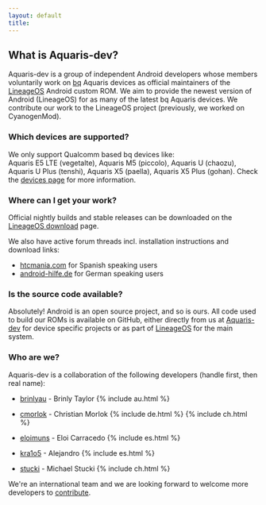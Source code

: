 ```yaml
---
layout: default
title:
---
```


## What is Aquaris-dev?

Aquaris-dev is a group of independent Android developers whose members voluntarily work on [bq](https://www.bq.com/) Aquaris devices as official maintainers of the [LineageOS](http://lineageos.org/) Android <nobr>custom ROM</nobr>. We aim to provide the newest version of Android (LineageOS) for as many of the latest bq Aquaris devices. We contribute our work to the LineageOS project (previously, we worked on CyanogenMod).

### Which devices are supported?

We only support Qualcomm based bq devices like: <nobr>Aquaris E5 LTE (vegetalte)</nobr>, <nobr>Aquaris M5 (piccolo)</nobr>, <nobr>Aquaris U (chaozu)</nobr>, <nobr>Aquaris U Plus (tenshi)</nobr>, <nobr>Aquaris X5 (paella)</nobr>, <nobr>Aquaris X5 Plus (gohan)</nobr>.
Check the [devices page](/devices.html) for more information. 

### Where can I get your work?

Official nightly builds and stable releases can be downloaded on the [LineageOS download](https://download.lineageos.org) page. 

We also have active forum threads incl. installation instructions and download links:

- [htcmania.com](http://www.htcmania.com/forumdisplay.php?f=2091) for Spanish speaking users
- [android-hilfe.de](http://www.android-hilfe.de/forum/bq-forum.2047/) for German speaking users

### Is the source code available?

Absolutely! Android is an open source project, and so is ours. All code used to build our ROMs is available on GitHub, either directly from us at [Aquaris-dev](https://github.com/aquaris-dev) for device specific projects or as part of [LineageOS](https://github.com/lineageos) for the main system.

### Who are we?

Aquaris-dev is a collaboration of the following developers (handle first, then real name): 

- [brinlyau](https://github.com/brinlyau) - Brinly Taylor {% include au.html %}

- [cmorlok](https://github.com/cmorlok) - Christian Morlok {% include de.html %} {% include ch.html %}

- [eloimuns](https://github.com/eloimuns) - Eloi Carracedo {% include es.html %}

- [kra1o5](https://github.com/kra1o5) - Alejandro {% include es.html %}

- [stucki](https://github.com/stucki) - Michael Stucki {% include ch.html %}

We're an international team and we are looking forward to welcome more developers to [contribute](/contribute.html).

